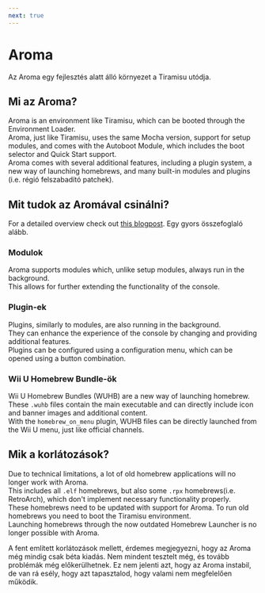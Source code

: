 ```yaml
---
next: true
---
```


# Aroma

Az Aroma egy fejlesztés alatt álló környezet a Tiramisu utódja.

## Mi az Aroma?

Aroma is an environment like Tiramisu, which can be booted through the Environment Loader.\
Aroma, just like Tiramisu, uses the same Mocha version, support for setup modules, and comes with the Autoboot Module, which includes the boot selector and Quick Start support.\
Aroma comes with several additional features, including a plugin system, a new way of launching homebrews, and many built-in modules and plugins (i.e. régió felszabadító patchek).

## Mit tudok az Aromával csinálni?

For a detailed overview check out [this blogpost](https://maschell.github.io/homebrew/2022/09/05/aroma.html). Egy gyors összefoglaló alább.

### Modulok

Aroma supports modules which, unlike setup modules, always run in the background.\
This allows for further extending the functionality of the console.

### Plugin-ek

Plugins, similarly to modules, are also running in the background.\
They can enhance the experience of the console by changing and providing additional features.\
Plugins can be configured using a configuration menu, which can be opened using a button combination.

### Wii U Homebrew Bundle-ök

Wii U Homebrew Bundles (WUHB) are a new way of launching homebrew.\
These `.wuhb` files contain the main executable and can directly include icon and banner images and additional content.\
With the `homebrew_on_menu` plugin, WUHB files can be directly launched from the Wii U menu, just like official channels.

## Mik a korlátozások?

Due to technical limitations, a lot of old homebrew applications will no longer work with Aroma.\
This includes all `.elf` homebrews, but also some `.rpx` homebrews(i.e. RetroArch), which don't implement necessary functionality properly.\
These homebrews need to be updated with support for Aroma. To run old homebrews you need to boot the Tiramisu environment.\
Launching homebrews through the now outdated Homebrew Launcher is no longer possible with Aroma.

A fent említett korlátozások mellett, érdemes megjegyezni, hogy az Aroma még mindig csak béta kiadás. Nem mindent tesztelt még, és tovább problémák még előkerülhetnek. Ez nem jelenti azt, hogy az Aroma instabil, de van rá esély, hogy azt tapasztalod, hogy valami nem megfelelően működik.
